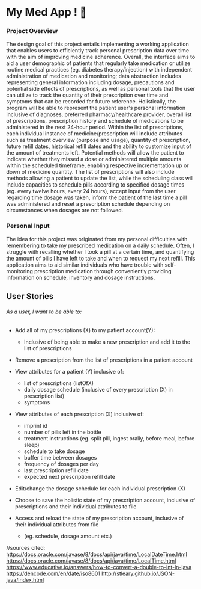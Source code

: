 # My Med App ! 💊

### Project Overview

<p>The design goal of this project entails implementing a working application that enables users to efficiently track 
personal prescription data over time with the aim of improving medicine adherence. Overall, the interface aims to aid a user demographic of patients that 
regularly take medication or utilize routine medical practices (eg. diabetes therapy/injection) with independent
administration of medication and monitoring; data abstraction includes representing general information including dosage, 
precautions and potential side effects of prescriptions, as well as personal tools that the user can utilize to 
track the quantity of their prescription over time and symptoms that can be recorded for future reference.
Holistically, the program will be able to represent the patient user's personal information inclusive of diagnoses, preferred
pharmacy/healthcare provider, overall list of prescriptions, prescription history and schedule of medications 
to be administered in the next 24-hour period. Within the list of prescriptions, each individual instance of 
medicine/prescription will include attributes such as treatment overview (purpose and usage), quantity of prescription, 
future refill dates, historical refill dates and the ability to customize input of the amount of treatments left. 
Potential methods will allow the patient to indicate whether they missed a dose or administered multiple amounts within
the scheduled timeframe, enabling respective incrementation up or down of medicine quantity. The list of prescriptions
will also include methods allowing a patient to update the list, while the scheduling class will include capacities to
schedule pills according to specified dosage times (eg. every twelve hours, every 24 hours), accept input from the user 
regarding time dosage was taken, inform the patient of the last time a pill was administered and reset a 
prescription schedule depending on circumstances when dosages are not followed. 

### Personal Input 
<p>The idea for this project was originated from my personal difficulties with remembering to take my prescribed
medication on a daily schedule. Often, I struggle with recalling whether I took a pill at a certain time, and 
quantifying the amount of pills I have left to take and when to request my next refill. This application aims to aid 
similar individuals who have trouble with self-monitoring prescription medication through conveniently providing 
information on schedule, inventory and dosage instructions.</p>

## User Stories

###### As a user, I want to be able to:

* Add all of my prescriptions (X) to my patient account(Y):
  * Inclusive of being able to make a new prescription and add it to the list of prescriptions

* Remove a prescription from the list of prescriptions in a patient account 

* View attributes for a patient (Y) inclusive of:
  * list of prescriptions (listOfX)
  * daily dosage schedule (inclusive of every prescription (X) in prescription list)
  * symptoms

* View attributes of each prescription (X) inclusive of: 
  * imprint id
  * number of pills left in the bottle
  * treatment instructions (eg. split pill, ingest orally, before meal, before sleep)
  * schedule to take dosage 
  * buffer time between dosages
  * frequency of dosages per day 
  * last prescription refill date 
  * expected next prescription refill date 
  
* Edit/change the dosage schedule for each individual prescription (X)

* Choose to save the holistic state of my prescription account, inclusive of prescriptions and their individual
  attributes to file

* Access and reload the state of my prescription account, inclusive of their individual attributes from file 
  * (eg. schedule, dosage amount etc.) 


//sources cited:
https://docs.oracle.com/javase/8/docs/api/java/time/LocalDateTime.html
https://docs.oracle.com/javase/8/docs/api/java/time/LocalTime.html
https://www.educative.io/answers/how-to-convert-a-double-to-int-in-java
https://dencode.com/en/date/iso8601
http://stleary.github.io/JSON-java/index.html
